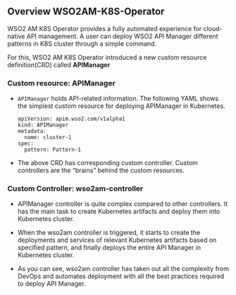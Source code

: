 ## Overview WSO2AM-K8S-Operator

WSO2 AM K8S Operator provides a fully automated experience for cloud-native API management. A user can deploy WSO2 API Manager different patterns in K8S cluster through a simple command. 

For this, WSO2 AM K8S Operator introduced a new custom resource definition(CRD) called **APIManager**

### Custom resource: APIManager

- `APIManager` holds API-related information. The following YAML shows the simplest custom resource for deploying APIManager in Kubernetes.

    ```
    apiVersion: apim.wso2.com/v1alpha1
    kind: APIManager
    metadata:
      name: cluster-1
    spec:
      pattern: Pattern-1
    ```
- The above CRD has corresponding custom controller. Custom controllers are the “brains” behind the custom resources. 

### Custom Controller: wso2am-controller

- APIManager controller is quite complex compared to other controllers. It has the main task to create Kubernetes artifacts and deploy them into Kubernetes cluster.

- When the wso2am controller is triggered, it starts to create the deployments and services of relevant Kubernetes artifacts based on specified pattern, and finally deploys the entire API Manager in Kubernetes cluster.

- As you can see, wso2am controller has taken out all the complexity from DevOps and automates deployment with all the best practices required to deploy API Manager.
